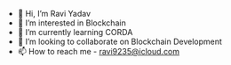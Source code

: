 - 👋 Hi, I’m Ravi Yadav
- 👀 I’m interested in Blockchain
- 🌱 I’m currently learning CORDA
- 💞️ I’m looking to collaborate on Blockchain Development
- 📫 How to reach me - ravi9235@icloud.com

<!---
ivaryadav/ivaryadav is a ✨ special ✨ repository because its `README.md` (this file) appears on your GitHub profile.
You can click the Preview link to take a look at your changes.
--->



